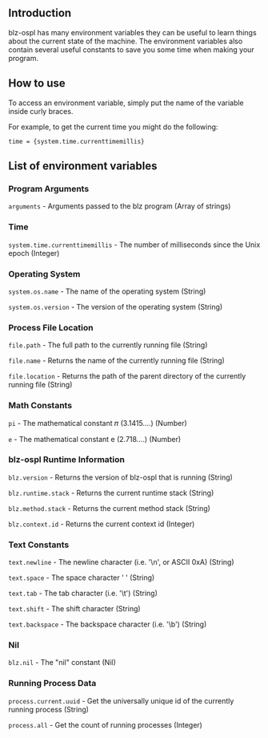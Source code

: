 ## Introduction

blz-ospl has many environment variables they can be useful to learn things about the current state of the machine. The environment variables also contain several useful constants to save you some time when making your program.

## How to use

To access an environment variable, simply put the name of the variable inside curly braces.

For example, to get the current time you might do the following:

`time = {system.time.currenttimemillis}`

## List of environment variables

### Program Arguments

`arguments` - Arguments passed to the blz program (Array of strings)

### Time

`system.time.currenttimemillis` - The number of milliseconds since the Unix epoch (Integer)

### Operating System

`system.os.name` - The name of the operating system (String)

`system.os.version` - The version of the operating system (String)

### Process File Location

`file.path` - The full path to the currently running file (String)

`file.name` - Returns the name of the currently running file (String)

`file.location` - Returns the path of the parent directory of the currently running file (String)

### Math Constants

`pi` - The mathematical constant 𝜋 (3.1415....) (Number)

`e` - The mathematical constant e (2.718....) (Number)

### blz-ospl Runtime Information

`blz.version` - Returns the version of blz-ospl that is running (String)

`blz.runtime.stack` - Returns the current runtime stack (String)

`blz.method.stack` - Returns the current method stack (String)

`blz.context.id` - Returns the current context id (Integer)

### Text Constants

`text.newline` - The newline character (i.e. '\n', or ASCII 0xA) (String)

`text.space` - The space character ' ' (String)

`text.tab` - The tab character (i.e. '\t') (String)

`text.shift` - The shift character (String)

`text.backspace` - The backspace character (i.e. '\b') (String) 

### Nil

`blz.nil` - The "nil" constant (Nil)

### Running Process Data

`process.current.uuid` - Get the universally unique id of the currently running process (String)

`process.all` - Get the count of running processes (Integer)